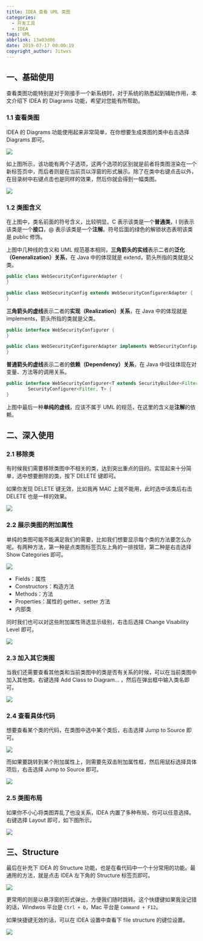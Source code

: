 ```yaml
---
title: IDEA 查看 UML 类图
categories:
  - 开发工具
  - IDEA
tags: UML
abbrlink: 13a03d86
date: 2019-07-17 00:00:19
copyright_author: Jitwxs
---
```


## 一、基础使用

查看类图功能特别是对于刚接手一个新系统时，对于系统的熟悉起到辅助作用，本文介绍下 IDEA 的 Diagrams 功能，希望对您能有所帮助。

### 1.1 查看类图

IDEA 的 Diagrams 功能使用起来非常简单，在你想要生成类图的类中右击选择 Diagrams 即可。

![](https://cdn.jsdelivr.net/gh/jitwxs/cdn/blog/posts/20190716225007941.png)

如上图所示，该功能有两个子选项，这两个选项的区别就是前者将类图渲染在一个新标签页中，而后者则是在当前页以浮窗的形式展示。除了在类中右键点击以外，在目录树中右键点击也是同样的效果，然后你就会得到一幅类图。

![](https://cdn.jsdelivr.net/gh/jitwxs/cdn/blog/posts/20190716225504423.png)

### 1.2 类图含义

在上图中，类名前面的符号含义，比较明显。C 表示该类是一个**普通类**，I 则表示该类是一个**接口**，@ 表示该类是一个**注解**。符号后面的绿色的解锁状态表明该类是 public 修饰。

上图中几种线的含义和 UML 规范基本相同，**三角箭头的实线**表示二者的**泛化（Generalization）关系**，在 Java 中的体现就是 extend，箭头所指的类就是父类。

```java
public class WebSecurityConfigurerAdapter {
}

public class WebSecurityConfig extends WebSecurityConfigurerAdapter {
}
```

**三角箭头的虚线**表示二者的**实现（Realization）关系**，在 Java 中的体现就是 implements，箭头所指的类就是父类。

```java
public interface WebSecurityConfigurer {
}

public class WebSecurityConfigurerAdapter implements WebSecurityConfigurer {
}
```

**普通箭头的虚线**表示二者的**依赖（Dependency）关系**，在 Java 中往往体现在对变量、方法等的调用关系。

```java
public interface WebSecurityConfigurer<T extends SecurityBuilder<Filter>> extends
        SecurityConfigurer<Filter, T> {
}
```

上图中最后一种**单纯的虚线**，应该不属于 UML 的规范，在这里的含义是**注解**的依赖。

## 二、深入使用

### 2.1 移除类

有时候我们需要移除类图中不相关的类，达到突出重点的目的。实现起来十分简单，选中想要删除的类，按下 DELETE 键即可。

如果你发现 DELETE 键无效，比如我再 MAC 上就不能用，此时选中该类后右击 DELETE 也是一样的效果。

![](https://cdn.jsdelivr.net/gh/jitwxs/cdn/blog/posts/20190716233026438.png)

### 2.2 展示类图的附加属性

单纯的类图可能不能满足我们的需要，比如我们想要显示每个类的方法要怎么办呢。有两种方法，第一种是点类图标签页左上角的一排按钮，第二种是右击选择 Show Categories 即可。

![](https://cdn.jsdelivr.net/gh/jitwxs/cdn/blog/posts/20190716233228749.png)

- Fields：属性
- Constructors：构造方法
- Methods：方法
- Properties：属性的 getter、setter 方法
- 内部类

同时我们也可以对这些附加属性筛选显示级别，右击后选择 Change Visability Level 即可。

![](https://cdn.jsdelivr.net/gh/jitwxs/cdn/blog/posts/2019071623380141.png)

###  2.3 加入其它类图

当我们还需要查看其他类和当前类图中的类是否有关系的时候，可以在当前类图中加入其他类。右键选择 Add Class to Diagram... ，然后在弹出框中输入类名即可。

![](https://cdn.jsdelivr.net/gh/jitwxs/cdn/blog/posts/20190716234537483.png)

### 2.4 查看具体代码

想要查看某个类的代码，在类图中选中某个类后，右击选择 Jump to Source 即可。

![](https://cdn.jsdelivr.net/gh/jitwxs/cdn/blog/posts/20190716234831123.png)

而如果要跳转到某个附加属性上，则需要先双击附加属性框，然后用鼠标选择具体项后，右击选择 Jump to Source 即可。

![](https://cdn.jsdelivr.net/gh/jitwxs/cdn/blog/posts/20190716235046599.png)

### 2.5 类图布局

如果你不小心将类图弄乱了也没关系，IDEA 内置了多种布局，你可以任意选择。右键选择 Layout 即可，如下图所示。

![](https://cdn.jsdelivr.net/gh/jitwxs/cdn/blog/posts/20190717001008819.png)

## 三、Structure

最后在补充下 IDEA 的 Structure 功能，也是在看代码中一个十分常用的功能。最通用的方法，就是点击 IDEA 左下角的 Structure 标签页即可。

![](https://cdn.jsdelivr.net/gh/jitwxs/cdn/blog/posts/20190716235425617.png)

更常用的则是以悬浮窗的形式弹出，方便我们随时跳转。这个快捷键如果我没记错的话，Windwos 平台是 `Ctrl + O`，Mac 平台是 `Command + F12`。

如果快捷键无效的话，可以在 IDEA 设置中查看下 file structure 的键位设置。

![](https://cdn.jsdelivr.net/gh/jitwxs/cdn/blog/posts/20190716235813229.png)

